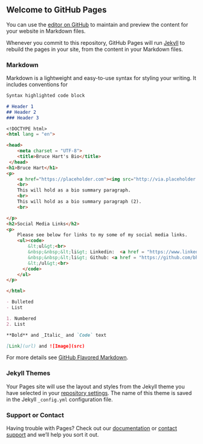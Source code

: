 ## Welcome to GitHub Pages

You can use the [editor on GitHub](https://github.com/bhart30318/bhart30318.github.io/edit/master/index.md) to maintain and preview the content for your website in Markdown files.

Whenever you commit to this repository, GitHub Pages will run [Jekyll](https://jekyllrb.com/) to rebuild the pages in your site, from the content in your Markdown files.

### Markdown

Markdown is a lightweight and easy-to-use syntax for styling your writing. It includes conventions for

```markdown
Syntax highlighted code block

# Header 1
## Header 2
### Header 3

<!DOCTYPE html>
<html lang = "en">

<head>
    <meta charset = "UTF-8">
    <title>Bruce Hart's Bio</title>
 </head>
<h1>Bruce Hart</h1>
<p>
    <a href="https://placeholder.com"><img src="http://via.placeholder.com/350x150"></a>
    <br>
    This will hold as a bio summary paragraph.
    <br>
    This will hold as a bio summary paragraph (2).
    <br>

</p>
<h2>Social Media Links</h2>
<p>
    Please see below for links to my some of my social media links.
    <ul><code>
        &lt;ul&gt;<br>
        &nbsp;&nbsp;&lt;li&gt; Linkedin:  <a href = "https://www.linkedin.com/in/bruce-hart-661a20167/"></a>&lt;/li&gt;<br>
        &nbsp;&nbsp;&lt;li&gt; Github: <a href = "https://github.com/bhart30318"></a>&lt;/li&gt;<br>
        &lt;/ul&gt;<br>
      </code>
    </ul>
</p>

</html>

- Bulleted
- List

1. Numbered
2. List

**Bold** and _Italic_ and `Code` text

[Link](url) and ![Image](src)
```

For more details see [GitHub Flavored Markdown](https://guides.github.com/features/mastering-markdown/).

### Jekyll Themes

Your Pages site will use the layout and styles from the Jekyll theme you have selected in your [repository settings](https://github.com/bhart30318/bhart30318.github.io/settings). The name of this theme is saved in the Jekyll `_config.yml` configuration file.

### Support or Contact

Having trouble with Pages? Check out our [documentation](https://help.github.com/categories/github-pages-basics/) or [contact support](https://github.com/contact) and we’ll help you sort it out.
